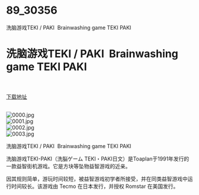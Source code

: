 # 89_30356
洗脑游戏TEKI / PAKI  Brainwashing game TEKI PAKI
# 洗脑游戏TEKI / PAKI  Brainwashing game TEKI PAKI
 <br/></br>
[下载地址](https://www.switch520.cc/article/30356 "下载地址")
<br/></br>

<p><img title="0000.jpg" src="https://www.switch520.cc/muke_img/2022_04_28_81ab5cfd096cb.jpg" alt="0000.jpg"><br>
<img title="0001.jpg" src="https://www.switch520.cc/muke_img/2022_04_28_a167451d44ca7.jpg" alt="0001.jpg"><br>
<img title="0002.jpg" src="https://www.switch520.cc/muke_img/2022_04_28_4a4ca8e89d732.jpg" alt="0002.jpg"><br>
<img title="0003.jpg" src="https://www.switch520.cc/muke_img/2022_04_28_6c2d1a44b5c14.jpg" alt="0003.jpg"></p>
<p>洗脑游戏TEKI / PAKI&nbsp; Brainwashing game TEKI PAKI</p>
<p>洗脑游戏TEKI-PAKI（洗脳ゲーム TEKI・PAKI日文）是Toaplan于1991年发行的一款益智街机游戏。它是方块等坠物益智游戏的近亲。</p>
<p>因其规则简单，游玩时间较短，被益智游戏初学者所接受，并在同类益智游戏中运行时间较长。该游戏由 Tecmo 在日本发行，并授权 Romstar 在美国发行。</p>
<div id="gtx-trans" style="position: absolute; left: -4px; top: 1376px;">
<div class="gtx-trans-icon"></div>
</div>
<p></p> 
